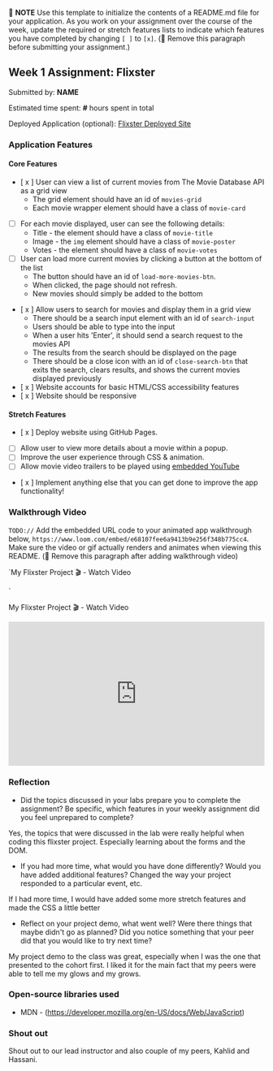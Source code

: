 📝 **NOTE** Use this template to initialize the contents of a README.md file for your application. As you work on your assignment over the course of the week, update the required or stretch features lists to indicate which features you have completed by changing `[ ]` to `[x]`. (🚫 Remove this paragraph before submitting your assignment.)

## Week 1 Assignment: Flixster

Submitted by: **NAME**

Estimated time spent: **#** hours spent in total

Deployed Application (optional): [Flixster Deployed Site](ADD_LINK_HERE)

### Application Features

#### Core Features

- [ x ] User can view a list of current movies from The Movie Database API as a grid view
  - The grid element should have an id of `movies-grid`
  - Each movie wrapper element should have a class of `movie-card`
- [ ] For each movie displayed, user can see the following details:
  - Title - the element should have a class of `movie-title`
  - Image - the `img` element should have a class of `movie-poster`
  - Votes - the element should have a class of `movie-votes`
- [ ] User can load more current movies by clicking a button at the bottom of the list
  - The button should have an id of `load-more-movies-btn`.
  - When clicked, the page should not refresh.
  - New movies should simply be added to the bottom
- [ x ] Allow users to search for movies and display them in a grid view
  - There should be a search input element with an id of `search-input`
  - Users should be able to type into the input
  - When a user hits 'Enter', it should send a search request to the movies API
  - The results from the search should be displayed on the page
  - There should be a close icon with an id of `close-search-btn` that exits the search, clears results, and shows the current movies displayed previously
- [ x ] Website accounts for basic HTML/CSS accessibility features
- [ x ] Website should be responsive

#### Stretch Features

- [ x ] Deploy website using GitHub Pages.
- [ ] Allow user to view more details about a movie within a popup.
- [ ] Improve the user experience through CSS & animation.
- [ ] Allow movie video trailers to be played using [embedded YouTube](https://support.google.com/youtube/answer/171780?hl=en)
- [ x ] Implement anything else that you can get done to improve the app functionality!

### Walkthrough Video

`TODO://` Add the embedded URL code to your animated app walkthrough below, `https://www.loom.com/embed/e68107fee6a9413b9e256f348b775cc4`. Make sure the video or gif actually renders and animates when viewing this README. (🚫 Remove this paragraph after adding walkthrough video)

`My Flixster Project 🎬 - Watch Video

`

My Flixster Project 🎬 - Watch Video

<div style="position: relative; padding-bottom: 56.25%; height: 0;"><iframe src="https://www.loom.com/embed/e68107fee6a9413b9e256f348b775cc4" frameborder="0" webkitallowfullscreen mozallowfullscreen allowfullscreen style="position: absolute; top: 0; left: 0; width: 100%; height: 100%;"></iframe></div>


### Reflection

- Did the topics discussed in your labs prepare you to complete the assignment? Be specific, which features in your weekly assignment did you feel unprepared to complete?

Yes, the topics that were discussed in the lab were really helpful when coding this flixster project. Especially learning about the forms and the DOM.

- If you had more time, what would you have done differently? Would you have added additional features? Changed the way your project responded to a particular event, etc.
  
If I had more time, I would have added some more stretch features and made the CSS a little better 

- Reflect on your project demo, what went well? Were there things that maybe didn't go as planned? Did you notice something that your peer did that you would like to try next time?

My project demo to the class was great, especially when I was the one that presented to the cohort first. I liked it for the main fact that my peers were able to tell me my glows and my grows. 

### Open-source libraries used

- MDN - (https://developer.mozilla.org/en-US/docs/Web/JavaScript)

### Shout out

Shout out to our lead instructor and also couple of my peers, Kahlid and Hassani. 